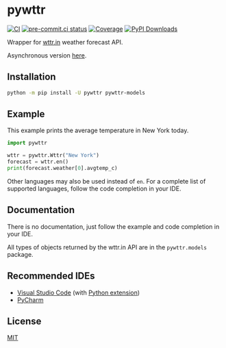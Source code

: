 # pywttr

[![CI](https://github.com/monosans/pywttr/actions/workflows/ci.yml/badge.svg?branch=main&event=push)](https://github.com/monosans/pywttr/actions/workflows/ci.yml?query=event%3Apush+branch%3Amain)
[![pre-commit.ci status](https://results.pre-commit.ci/badge/github/monosans/pywttr/main.svg)](https://results.pre-commit.ci/latest/github/monosans/pywttr/main)
[![Coverage](https://img.shields.io/codecov/c/github/monosans/pywttr/main?logo=codecov)](https://codecov.io/gh/monosans/pywttr)
[![PyPI Downloads](https://img.shields.io/pypi/dm/pywttr?logo=pypi)](https://pypi.org/project/pywttr/)

Wrapper for [wttr.in](https://wttr.in) weather forecast API.

Asynchronous version [here](https://github.com/monosans/aiopywttr).

## Installation

```bash
python -m pip install -U pywttr pywttr-models
```

## Example

This example prints the average temperature in New York today.

```python
import pywttr

wttr = pywttr.Wttr("New York")
forecast = wttr.en()
print(forecast.weather[0].avgtemp_c)
```

Other languages may also be used instead of `en`. For a complete list of supported languages, follow the code completion in your IDE.

## Documentation

There is no documentation, just follow the example and code completion in your IDE.

All types of objects returned by the wttr.in API are in the `pywttr.models` package.

## Recommended IDEs

- [Visual Studio Code](https://code.visualstudio.com) (with [Python extension](https://marketplace.visualstudio.com/items?itemName=ms-python.python))
- [PyCharm](https://jetbrains.com/pycharm)

## License

[MIT](https://github.com/monosans/pywttr/blob/main/LICENSE)
